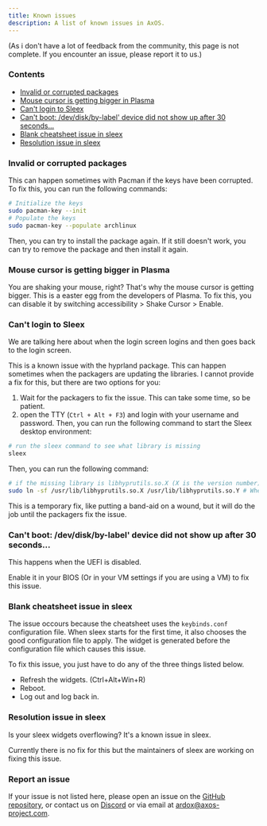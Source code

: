 ```yaml
---
title: Known issues
description: A list of known issues in AxOS.
---
```


<!-- This needs to be removed later since axos is gaining traction -->

(As i don't have a lot of feedback from the community, this page is not complete. If you encounter an issue, please report it to us.)

### Contents

- [Invalid or corrupted packages](#invalid-or-corrupted-packages)
- [Mouse cursor is getting bigger in Plasma](#mouse-cursor-is-getting-bigger-in-plasma)
- [Can't login to Sleex](#cant-login-to-sleex)
- [Can't boot: /dev/disk/by-label' device did not show up after 30 seconds...](#cant-boot-devdiskby-label-device-did-not-show-up-after-30-seconds)
- [Blank cheatsheet issue in sleex](#blank-cheatsheet-issue-in-sleex)
- [Resolution issue in sleex](#resolution-issue-in-sleex)

### Invalid or corrupted packages

This can happen sometimes with Pacman if the keys have been corrupted. To fix this, you can run the following commands:

```bash
# Initialize the keys
sudo pacman-key --init
# Populate the keys
sudo pacman-key --populate archlinux
```

Then, you can try to install the package again. If it still doesn't work, you can try to remove the package and then install it again.

### Mouse cursor is getting bigger in Plasma

You are shaking your mouse, right? That's why the mouse cursor is getting bigger. This is a easter egg from the developers of Plasma. To fix this, you can disable it by switching accessibility > Shake Cursor > Enable.

### Can't login to Sleex

We are talking here about when the login screen logins and then goes back to the login screen.

This is a known issue with the hyprland package. This can happen sometimes when the packagers are updating the libraries. I cannot provide a fix for this, but there are two options for you:

1. Wait for the packagers to fix the issue. This can take some time, so be patient.
2. open the TTY (`Ctrl + Alt + F3`) and login with your username and password. Then, you can run the following command to start the Sleex desktop environment:

```bash
# run the sleex command to see what library is missing
sleex
```

Then, you can run the following command:

```bash
# if the missing library is libhyprutils.so.X (X is the version number)
sudo ln -sf /usr/lib/libhyprutils.so.X /usr/lib/libhyprutils.so.Y # Where Y is an older / newer version of the library
```

This is a temporary fix, like putting a band-aid on a wound, but it will do the job until the packagers fix the issue.

### Can't boot: /dev/disk/by-label' device did not show up after 30 seconds...

This happens when the UEFI is disabled.

Enable it in your BIOS (Or in your VM settings if you are using a VM) to fix this issue.

### Blank cheatsheet issue in sleex

The issue occours because the cheatsheet uses the `keybinds.conf` configuration file. When sleex starts for the first time, it also chooses the good configuration file to apply. The widget is generated before the configuration file which causes this issue.

To fix this issue, you just have to do any of the three things listed below.

- Refresh the widgets. (Ctrl+Alt+Win+R)
- Reboot.
- Log out and log back in.

### Resolution issue in sleex

Is your sleex widgets overflowing? It's a known issue in sleex.

Currently there is no fix for this but the maintainers of sleex are working on fixing this issue.

### Report an issue

If your issue is not listed here, please open an issue on the [GitHub repository](https://github.com/AxOS-project/axos), or contact us on [Discord](https://discord.gg/sG3NBMYg77) or via email at [ardox@axos-project.com](mailto:ardox@axos-project.com).
